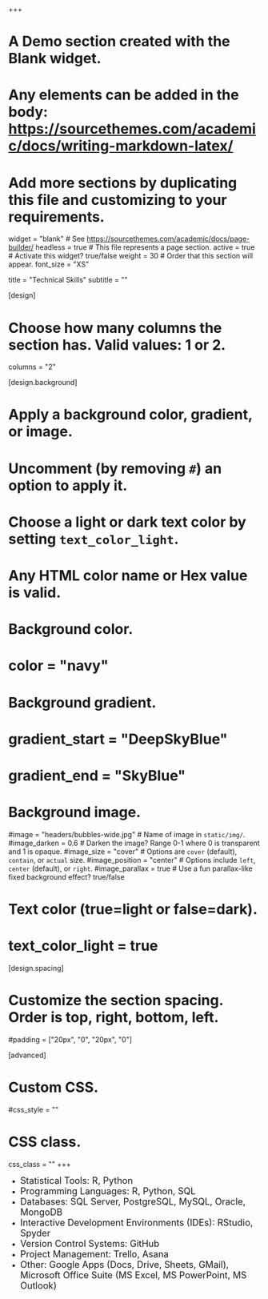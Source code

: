 +++
# A Demo section created with the Blank widget.
# Any elements can be added in the body: https://sourcethemes.com/academic/docs/writing-markdown-latex/
# Add more sections by duplicating this file and customizing to your requirements.

widget = "blank"  # See https://sourcethemes.com/academic/docs/page-builder/
headless = true  # This file represents a page section.
active = true  # Activate this widget? true/false
weight = 30  # Order that this section will appear.
font_size = "XS"

title = "Technical Skills"
subtitle = ""

[design]
  # Choose how many columns the section has. Valid values: 1 or 2.
  columns = "2"
  

[design.background]
  # Apply a background color, gradient, or image.
  #   Uncomment (by removing `#`) an option to apply it.
  #   Choose a light or dark text color by setting `text_color_light`.
  #   Any HTML color name or Hex value is valid.

  # Background color.
  # color = "navy"
  
  # Background gradient.
  # gradient_start = "DeepSkyBlue"
  # gradient_end = "SkyBlue"
  
  # Background image.
  #image = "headers/bubbles-wide.jpg"  # Name of image in `static/img/`.
  #image_darken = 0.6  # Darken the image? Range 0-1 where 0 is transparent and 1 is opaque.
  #image_size = "cover"  #  Options are `cover` (default), `contain`, or `actual` size.
  #image_position = "center"  # Options include `left`, `center` (default), or `right`.
  #image_parallax = true  # Use a fun parallax-like fixed background effect? true/false

  # Text color (true=light or false=dark).
 # text_color_light = true

[design.spacing]
  # Customize the section spacing. Order is top, right, bottom, left.
  #padding = ["20px", "0", "20px", "0"]

[advanced]
 # Custom CSS. 
 #css_style = ""
 
 # CSS class.
 css_class = ""
+++
* <font size="4"> Statistical Tools: R, Python</font> 
* <font size="4"> Programming Languages: R, Python, SQL</font> 
* <font size="4"> Databases: SQL Server, PostgreSQL, MySQL, Oracle, MongoDB</font> 
* <font size="4"> Interactive Development Environments (IDEs): RStudio, Spyder</font> 
* <font size="4"> Version Control Systems: GitHub</font> 
* <font size="4"> Project Management: Trello, Asana</font> 
* <font size="4"> Other: Google Apps (Docs, Drive, Sheets, GMail), Microsoft Office Suite (MS Excel, MS PowerPoint, MS Outlook)</font> 
